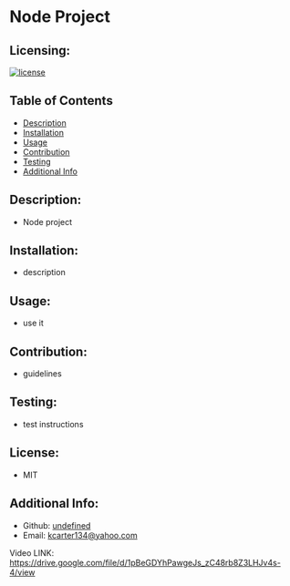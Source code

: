 # Node Project
  ## Licensing:
  [![license](https://img.shields.io/badge/license-undefined)](https://shields.io)
  ## Table of Contents 
  - [Description](#description)
  - [Installation](#installation)
  - [Usage](#usage)
  - [Contribution](#contribution)
  - [Testing](#testing)
  - [Additional Info](#additional-info)
  ## Description:
   - Node project
  ## Installation:
   - description 
  ## Usage:
   - use it
  ## Contribution:
   - guidelines
  ## Testing:
   - test instructions
  ## License:
   - MIT
  ## Additional Info:
  - Github: [undefined](https://github.com/undefined)
  - Email: kcarter134@yahoo.com 


Video LINK: https://drive.google.com/file/d/1pBeGDYhPawgeJs_zC48rb8Z3LHJv4s-4/view